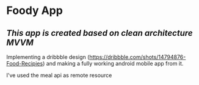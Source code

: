 
# Foody App
## _This app is created based on clean architecture MVVM_

Implementing a dribbble design (https://dribbble.com/shots/14794876-Food-Recipies) and making a fully working android mobile app from it.

I've used the meal api as remote resource
